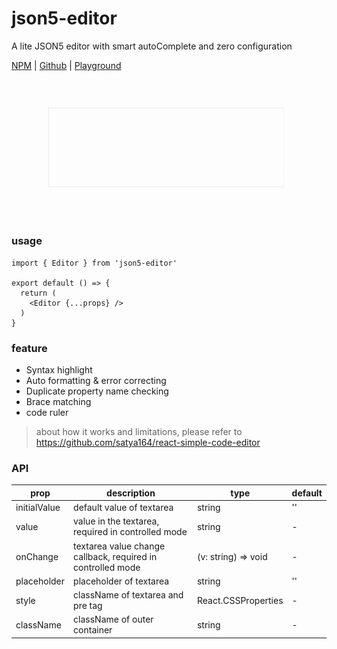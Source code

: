 # json5-editor

A lite JSON5 editor with smart autoComplete and zero configuration

[NPM](https://www.npmjs.com/package/json5-editor) | [Github](https://github.com/ttys026/json5-editor) | [Playground](https://ttys026.github.io/json5-editor/json5-editor)

![demo](https://github.com/ttys026/json5-editor/blob/master/demo.gif?raw=true)

### usage

```
import { Editor } from 'json5-editor'

export default () => {
  return (
    <Editor {...props} />
  )
}
```

### feature

- Syntax highlight
- Auto formatting & error correcting
- Duplicate property name checking
- Brace matching
- code ruler

> about how it works and limitations, please refer to https://github.com/satya164/react-simple-code-editor

### API

| prop         | description                                                 | type                | default |
| ------------ | ----------------------------------------------------------- | ------------------- | ------- |
| initialValue | default value of textarea                                   | string              | ''      |
| value        | value in the textarea, required in controlled mode          | string              | -       |
| onChange     | textarea value change callback, required in controlled mode | (v: string) => void | -       |
| placeholder  | placeholder of textarea                                     | string              | ''      |
| style        | className of textarea and pre tag                           | React.CSSProperties | -       |
| className    | className of outer container                                | string              | -       |
